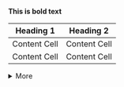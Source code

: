 **This is bold text**

| Heading 1 | Heading 2 |
| ------------- | ------------- |
| Content Cell  | Content Cell  |
| Content Cell  | Content Cell  |

<details><summary>More</summary>
<p>
Comment about something
</p>
</details>
